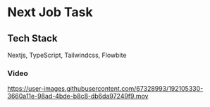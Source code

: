 # Next Job Task

## Tech Stack
Nextjs, TypeScript, Tailwindcss, Flowbite

### Video
https://user-images.githubusercontent.com/67328993/192105330-3660a11e-98ad-4bde-b8c8-db6da97249f9.mov
